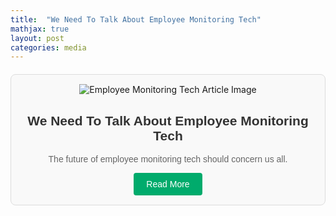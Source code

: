 ```yaml
---
title:  "We Need To Talk About Employee Monitoring Tech"
mathjax: true
layout: post
categories: media
---
```


<html>
<head>
<style>
    .medium-post {
        border: 1px solid #ddd;
        padding: 15px;
        border-radius: 8px;
        background-color: #f9f9f9;
        max-width: 600px;
        margin: 20px auto;
        text-align: center;
    }

    .medium-post img {
        max-width: 100%;
        height: auto;
        border-radius: 4px;
    }

    .medium-post h2 {
        color: #333;
        font-family: Arial, sans-serif;
    }

    .medium-post p {
        color: #666;
        font-family: Arial, sans-serif;
    }

    .medium-post a {
        display: inline-block;
        padding: 10px 20px;
        background-color: #00ab6c;
        color: white;
        border-radius: 4px;
        text-decoration: none;
        font-family: Arial, sans-serif;
    }

    .medium-post a:hover {
        background-color: #008c5a;
    }
</style>
</head>
<body>

<div class="medium-post">
    <img src="https://miro.medium.com/v2/resize:fit:1400/format:webp/0*g4H-zooTrlM99vk4.jpg" alt="Employee Monitoring Tech Article Image">
    <h2>We Need To Talk About Employee Monitoring Tech</h2>
    <p>The future of employee monitoring tech should concern us all.</p>
    <a href="https://medium.com/forum-for-ethical-technology-advancement/we-need-to-talk-about-employee-monitoring-tech-381314b49906" target="_blank">Read More</a>
</div>

</body>
</html>
